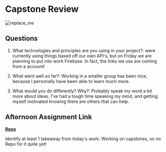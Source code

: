 # Capstone Review

![replace_me](https://codeworks.blob.core.windows.net/public/assets/img/illustrations/placeholder.svg)

## Questions

1. What technologies and principles are you using in your project?: were currently using things based off our own API's, but on Friday we are planning to put into work Firebase. In fact, the links we use are coming from a account!

2. What went well so far?: Working in a smaller group has been nice, because I personally have been able to learn much more.

3. What would you do differently? Why?: Probably speak my word a bit more about ideas. I've had a tough time speaking my mind, and getting myself motivated knowing there are others that can help.

## Afternoon Assignment Link

**[Repo](https://github.com/LucasPlummer/<ASSIGNMENT_REPO>)**

Identify at least 1 takeaway from today's work: Working on capstones, so no Repo for it quite yet!
